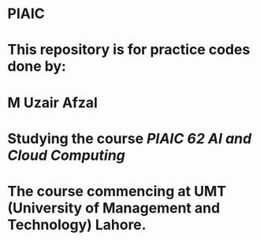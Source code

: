 # PIAIC
# This repository is for practice codes done by: 
# M Uzair Afzal 
# Studying the course ***PIAIC 62 AI and Cloud Computing*** 
# The course commencing at **UMT (University of Management and Technology)** Lahore.
